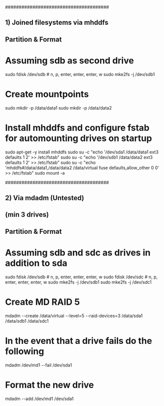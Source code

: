 ######################################
## 1) Joined filesystems via mhddfs
       
## Partition & Format
# Assuming sdb as second drive
sudo fdisk /dev/sdb # n, p, enter, enter, enter, w
sudo mke2fs -j /dev/sdb1

# Create mountpoints
sudo mkdir -p /data/data1
sudo mkdir -p /data/data2

# Install mhddfs and configure fstab for automounting drives on startup
sudo apt-get -y install mhddfs
sudo su -c "echo '/dev/sda1 /data/data1 ext3 defaults 1 2' >> /etc/fstab"
sudo su -c "echo '/dev/sdb1 /data/data2 ext3 defaults 1 2' >> /etc/fstab"
sudo su -c "echo 'mhddfs#/data/data1,/data/data2 /data/virtual fuse defaults,allow_other 0 0' >> /etc/fstab"
sudo mount -a

######################################
## 2) Via mdadm (Untested)
##   (min 3 drives)

## Partition & Format
# Assuming sdb and sdc as drives in addition to sda
sudo fdisk /dev/sdb # n, p, enter, enter, enter, w
sudo fdisk /dev/sdc # n, p, enter, enter, enter, w
sudo mke2fs -j /dev/sdb1
sudo mke2fs -j /dev/sdc1

# Create MD RAID 5 
mdadm --create /data/virtual --level=5 --raid-devices=3 /data/sda1 /data/sdb1 /data/sdc1

# In the event that a drive fails do the following
mdadm /dev/md1 --fail /dev/sda1

# Format the new drive
mdadm --add /dev/md1 /dev/sda1
